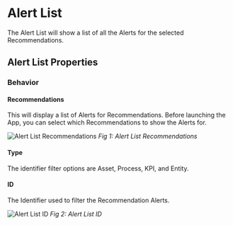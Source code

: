 # Alert List

The Alert List will show a list of all the Alerts for the selected Recommendations.

## Alert List Properties

### Behavior

#### Recommendations

This will display a list of Alerts for Recommendations. Before launching the App, you can select which Recommendations to show the Alerts for.

![Alert List Recommendations](images/alert-list-recommendations.png)
*Fig 1: Alert List Recommendations*

#### Type

The identifier filter options are Asset, Process, KPI, and Entity.

#### ID

The Identifier used to filter the Recommendation Alerts.

![Alert List ID](images/alert-list-id.png)
*Fig 2: Alert List ID*
